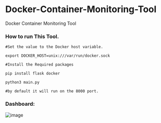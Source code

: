 # Docker-Container-Monitoring-Tool
Docker Container Monitoring Tool 


### How to run This Tool.


```
#Set the value to the Docker host variable.

export DOCKER_HOST=unix:///var/run/docker.sock

#Install the Required packages 

pip install flask docker

python3 main.py

#by default it will run on the 8000 port. 

```


### Dashboard: 

![image](https://github.com/user-attachments/assets/2a066a9a-ac1b-495d-ae1d-993d37779a82)

